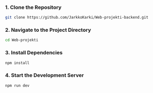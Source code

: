 ### 1. Clone the Repository
```sh
git clone https://github.com/JarkkoKarki/Web-projekti-backend.git
```

### 2. Navigate to the Project Directory

```sh
cd Web-projekti
```

### 3. Install Dependencies

```sh
npm install
```
### 4. Start the Development Server

```sh
npm run dev
```
